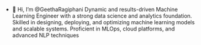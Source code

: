 - 👋 Hi, I’m @GeethaRagiphani
Dynamic and results-driven Machine Learning Engineer with a strong data science and analytics foundation. Skilled in designing, deploying, and optimizing machine learning models and scalable systems. Proficient in MLOps, cloud platforms, and advanced NLP techniques

